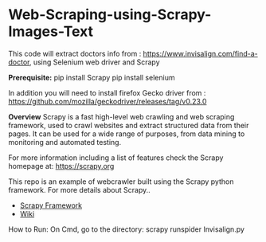 # Web-Scraping-using-Scrapy-Images-Text
This code will extract doctors info from : https://www.invisalign.com/find-a-doctor, using Selenium web driver and Scrapy

**Prerequisite:**
pip install Scrapy
pip install selenium

In addition you will need to install firefox Gecko driver from : https://github.com/mozilla/geckodriver/releases/tag/v0.23.0

**Overview**
Scrapy is a fast high-level web crawling and web scraping framework, used to crawl websites and extract structured data from their pages. It can be used for a wide range of purposes, from data mining to monitoring and automated testing.

For more information including a list of features check the Scrapy homepage at: https://scrapy.org

This repo is an example of webcrawler built using the Scrapy python framework.  For more details about Scrapy..

 - [Scrapy Framework](https://github.com/scrapy/scrapy/)
 - [Wiki](https://github.com/scrapy/scrapy/wiki)
 
 
 
 How to Run:
 On Cmd, go to the directory:
 scrapy runspider Invisalign.py



